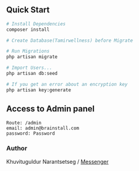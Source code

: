 ## Quick Start

```bash
# Install Dependencies
composer install

# Create Database(Tamirwellness) before Migrate

# Run Migrations
php artisan migrate

# Import Users...
php artisan db:seed

# If you get an error about an encryption key
php artisan key:generate
```

## Access to Admin panel

```
Route: /admin
email: admin@brainstall.com
password: Password
```

### Author

Khuvituguldur Narantsetseg /
[Messenger](https://m.me/tuguldur)
